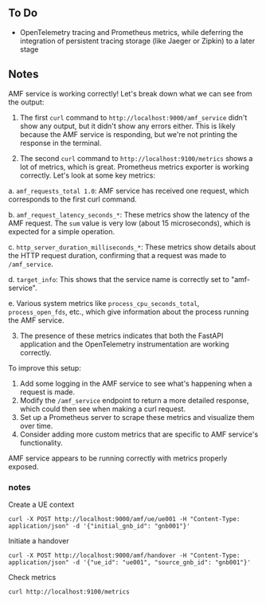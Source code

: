 ## To Do

- OpenTelemetry tracing and Prometheus metrics, while deferring the integration of persistent tracing storage (like Jaeger or Zipkin) to a later stage


## Notes

AMF service is working correctly! Let's break down what we can see from the output:

1. The first `curl` command to `http://localhost:9000/amf_service` didn't show any output, but it didn't show any errors either. This is likely because the AMF service is responding, but we're not printing the response in the terminal.

2. The second `curl` command to `http://localhost:9100/metrics` shows a lot of metrics, which is great. Prometheus metrics exporter is working correctly. Let's look at some key metrics:

a. `amf_requests_total 1.0`: AMF service has received one request, which corresponds to the first curl command.

b. `amf_request_latency_seconds_*`: These metrics show the latency of the AMF request. The `sum` value is very low (about 15 microseconds), which is expected for a simple operation.

c. `http_server_duration_milliseconds_*`: These metrics show details about the HTTP request duration, confirming that a request was made to `/amf_service`.

d. `target_info`: This shows that the service name is correctly set to "amf-service".

e. Various system metrics like `process_cpu_seconds_total`, `process_open_fds`, etc., which give information about the process running the AMF service.

3. The presence of these metrics indicates that both the FastAPI application and the OpenTelemetry instrumentation are working correctly.

To improve this setup:

1. Add some logging in the AMF service to see what's happening when a request is made.
2. Modify the `/amf_service` endpoint to return a more detailed response, which  could then see when making a curl request.
3. Set up a Prometheus server to scrape these metrics and visualize them over time.
4. Consider adding more custom metrics that are specific to AMF service's functionality.

AMF service appears to be running correctly with metrics properly exposed.


### notes


Create a UE context

```
curl -X POST http://localhost:9000/amf/ue/ue001 -H "Content-Type: application/json" -d '{"initial_gnb_id": "gnb001"}'
```

Initiate a handover

```
curl -X POST http://localhost:9000/amf/handover -H "Content-Type: application/json" -d '{"ue_id": "ue001", "source_gnb_id": "gnb001"}'
```

Check metrics

```
curl http://localhost:9100/metrics
```